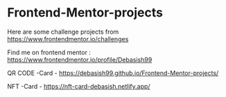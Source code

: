 # Frontend-Mentor-projects
Here are some challenge projects from https://www.frontendmentor.io/challenges


Find me on frontend mentor : https://www.frontendmentor.io/profile/Debasish99


QR CODE -Card - https://debasish99.github.io/Frontend-Mentor-projects/

NFT -Card - https://nft-card-debasish.netlify.app/
